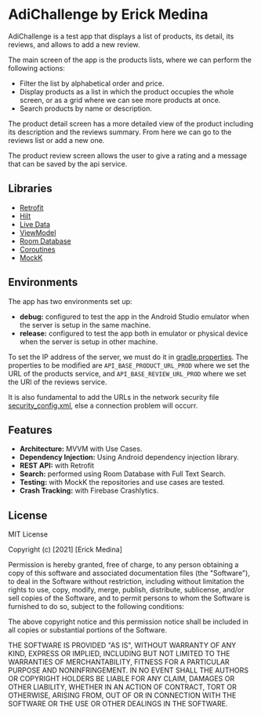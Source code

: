 # AdiChallenge by Erick Medina

AdiChallenge is a test app that displays a list of products, its detail, its reviews, and allows to add a new review.

The main screen of the app is the products lists, where we can perform the following actions:

* Filter the list by alphabetical order and price. 
* Display products as a list in which the product occupies the whole screen, or as a grid where we can see more products at once. 
* Search products by name or description.

The product detail screen has a more detailed view  of the product including its description and the reviews summary. From here we can go to the reviews list or add a new one.

The product review screen allows the user to give a rating and a message that can be saved by the api service.


## Libraries


- [Retrofit](https://square.github.io/retrofit/)
- [Hilt](https://developer.android.com/training/dependency-injection/hilt-android)
- [Live Data](https://developer.android.com/topic/libraries/architecture/livedata)
- [ViewModel](https://developer.android.com/topic/libraries/architecture/viewmodela)
- [Room Database](https://developer.android.com/jetpack/androidx/releases/room)
- [Coroutines](https://developer.android.com/kotlin/coroutines)
- [MockK](https://mockk.io/)

## Environments

The app has two environments set up:
* **debug:** configured to test the app in the Android Studio emulator when the server is setup in the same machine.
* **release:** configured to test the app both in emulator or physical device when the server is setup in other machine.

To set the IP address of the server, we must do it in  [gradle.properties](gradle.properties). The properties to be modified are ```API_BASE_PRODUCT_URL_PROD``` where we set the URL of the products service, and ```API_BASE_REVIEW_URL_PROD``` where we set the URl of the reviews service.

It is also fundamental to add the URLs in the network security file [security_config.xml](app/src/main/res/xml/security_config.xml), else a connection problem will occurr.

## Features

* **Architecture:** MVVM with Use Cases.
* **Dependency Injection:** Using Android dependency injection library.
* **REST API:** with Retrofit
* **Search:** performed using Room Database with Full Text Search.
* **Testing:** with MockK the repositories and use cases are tested.
* **Crash Tracking:** with Firebase Crashlytics.


## License

MIT License

Copyright (c) [2021] [Erick Medina]

Permission is hereby granted, free of charge, to any person obtaining a copy
of this software and associated documentation files (the "Software"), to deal
in the Software without restriction, including without limitation the rights
to use, copy, modify, merge, publish, distribute, sublicense, and/or sell
copies of the Software, and to permit persons to whom the Software is
furnished to do so, subject to the following conditions:

The above copyright notice and this permission notice shall be included in all
copies or substantial portions of the Software.

THE SOFTWARE IS PROVIDED "AS IS", WITHOUT WARRANTY OF ANY KIND, EXPRESS OR
IMPLIED, INCLUDING BUT NOT LIMITED TO THE WARRANTIES OF MERCHANTABILITY,
FITNESS FOR A PARTICULAR PURPOSE AND NONINFRINGEMENT. IN NO EVENT SHALL THE
AUTHORS OR COPYRIGHT HOLDERS BE LIABLE FOR ANY CLAIM, DAMAGES OR OTHER
LIABILITY, WHETHER IN AN ACTION OF CONTRACT, TORT OR OTHERWISE, ARISING FROM,
OUT OF OR IN CONNECTION WITH THE SOFTWARE OR THE USE OR OTHER DEALINGS IN THE
SOFTWARE.